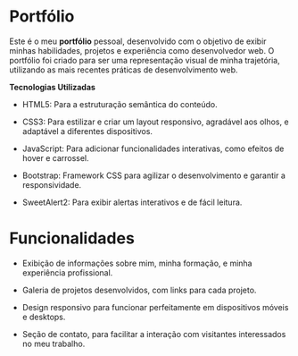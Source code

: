 # Portfólio
Este é o meu **portfólio** pessoal, desenvolvido com o objetivo de exibir minhas habilidades, projetos e experiência como desenvolvedor web. O portfólio foi criado para ser uma representação visual de minha trajetória, utilizando as mais recentes práticas de desenvolvimento web.

**Tecnologias Utilizadas**
* HTML5: Para a estruturação semântica do conteúdo.

* CSS3: Para estilizar e criar um layout responsivo, agradável aos olhos, e adaptável a diferentes dispositivos.

* JavaScript: Para adicionar funcionalidades interativas, como efeitos de hover e carrossel.

* Bootstrap: Framework CSS para agilizar o desenvolvimento e garantir a responsividade.

* SweetAlert2: Para exibir alertas interativos e de fácil leitura.

# Funcionalidades
* Exibição de informações sobre mim, minha formação, e minha experiência profissional.

* Galeria de projetos desenvolvidos, com links para cada projeto.

* Design responsivo para funcionar perfeitamente em dispositivos móveis e desktops.

* Seção de contato, para facilitar a interação com visitantes interessados no meu trabalho.


